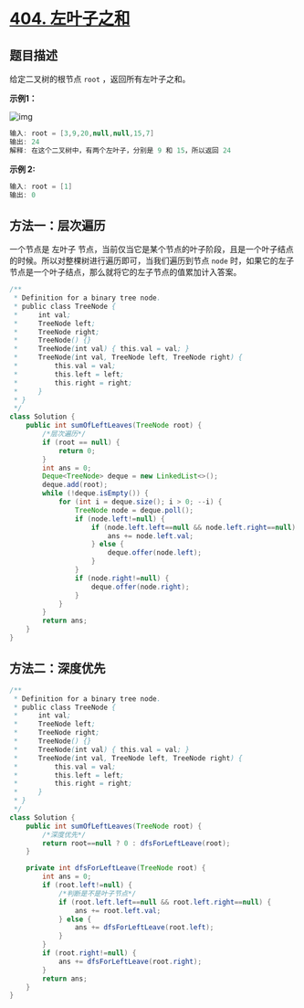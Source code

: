# [404. 左叶子之和](https://leetcode-cn.com/problems/sum-of-left-leaves/)

## 题目描述

给定二叉树的根节点 `root` ，返回所有左叶子之和。

**示例1：**

![img](https://gitee.com/yun-xiaojie/blog-image/raw/master/img/leftsum-tree.jpg)

```java
输入: root = [3,9,20,null,null,15,7] 
输出: 24 
解释: 在这个二叉树中，有两个左叶子，分别是 9 和 15，所以返回 24
```

**示例 2:**

```java
输入: root = [1]
输出: 0
```



## 方法一：层次遍历

一个节点是 左叶子 节点，当前仅当它是某个节点的叶子阶段，且是一个叶子结点的时候。所以对整棵树进行遍历即可，当我们遍历到节点 `node` 时，如果它的左子节点是一个叶子结点，那么就将它的左子节点的值累加计入答案。

```java
/**
 * Definition for a binary tree node.
 * public class TreeNode {
 *     int val;
 *     TreeNode left;
 *     TreeNode right;
 *     TreeNode() {}
 *     TreeNode(int val) { this.val = val; }
 *     TreeNode(int val, TreeNode left, TreeNode right) {
 *         this.val = val;
 *         this.left = left;
 *         this.right = right;
 *     }
 * }
 */
class Solution {
    public int sumOfLeftLeaves(TreeNode root) {
        /*层次遍历*/
        if (root == null) {
            return 0;
        }
        int ans = 0;
        Deque<TreeNode> deque = new LinkedList<>();
        deque.add(root);
        while (!deque.isEmpty()) {
            for (int i = deque.size(); i > 0; --i) {
                TreeNode node = deque.poll();
                if (node.left!=null) {
                    if (node.left.left==null && node.left.right==null) {
                        ans += node.left.val;
                    } else {
                        deque.offer(node.left);
                    }
                }
                if (node.right!=null) {
                    deque.offer(node.right);
                }
            }
        }
        return ans;
    }
}
```

## 方法二：深度优先

```java
/**
 * Definition for a binary tree node.
 * public class TreeNode {
 *     int val;
 *     TreeNode left;
 *     TreeNode right;
 *     TreeNode() {}
 *     TreeNode(int val) { this.val = val; }
 *     TreeNode(int val, TreeNode left, TreeNode right) {
 *         this.val = val;
 *         this.left = left;
 *         this.right = right;
 *     }
 * }
 */
class Solution {
    public int sumOfLeftLeaves(TreeNode root) {
        /*深度优先*/
        return root==null ? 0 : dfsForLeftLeave(root);
    }

    private int dfsForLeftLeave(TreeNode root) {
        int ans = 0;
        if (root.left!=null) {
            /*判断是不是叶子节点*/
            if (root.left.left==null && root.left.right==null) {
                ans += root.left.val;
            } else {
                ans += dfsForLeftLeave(root.left);
            }
        }
        if (root.right!=null) {
            ans += dfsForLeftLeave(root.right);
        }
        return ans;
    }
}
```

